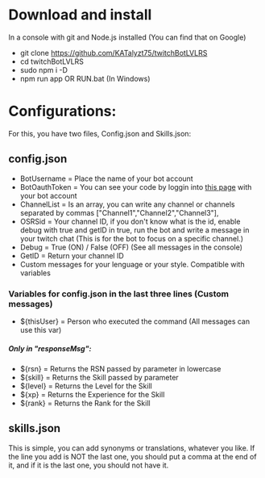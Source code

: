 # Download and install

In a console with git and Node.js installed (You can find that on Google)

- git clone https://github.com/KATalyzt75/twitchBotLVLRS<br>
- cd twitchBotLVLRS<br>
- sudo npm i -D<br>
- npm run app OR RUN.bat (In Windows)<br>
  
# Configurations:
For this, you have two files, Config.json and Skills.json:
  
## config.json
  - BotUsername = Place the name of your bot account <br>
  - BotOauthToken = You can see your code by loggin into [this page](https://twitchapps.com/tmi/) with your bot account<br>
  - ChannelList = Is an array, you can write any channel or channels separated by commas ["Channel1","Channel2","Channel3"],<br>
  - OSRSid = Your channel ID, if you don't know what is the id, enable debug with true and getID in true, run the bot and write a message in your twitch chat (This is for the bot to focus on a specific channel.)<br>
  - Debug = True (ON) / False (OFF) (See all messages in the console) <br>
  - GetID = Return your channel ID<br>
  - Custom messages for your lenguage or your style. Compatible with variables<br>
  
### Variables for config.json in the last three lines (Custom messages)
  - ${thisUser} = Person who executed the command (All messages can use this var)<br>
  ##### Only in "responseMsg":
  - ${rsn} = Returns the RSN passed by parameter in lowercase<br>
  - ${skill} = Returns the Skill passed by parameter<br>
  - ${level} = Returns the Level for the Skill<br>
  - ${xp} = Returns the Experience for the Skill<br>
  - ${rank} = Returns the Rank for the Skill<br>
  
## skills.json
This is simple, you can add synonyms or translations, whatever you like. If the line you add is NOT the last one, you should put a comma at the end of it, and if it is the last one, you should not have it.<br>